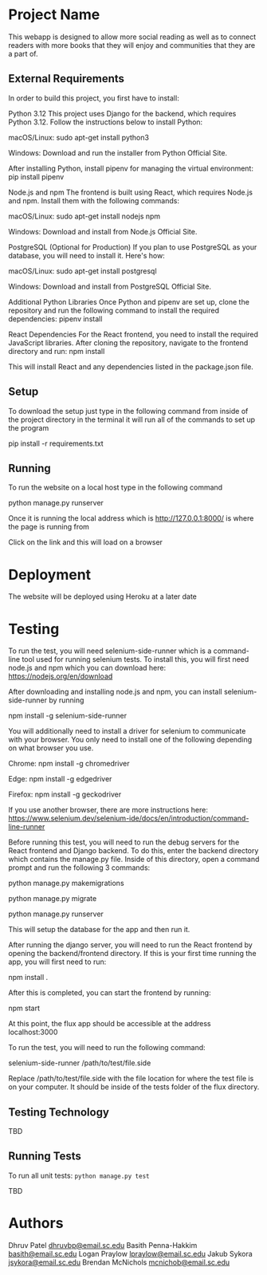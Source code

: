 # Project Name

This webapp is designed to allow more social reading as well as to connect readers with more books that they will enjoy and communities that they are a part of.


## External Requirements
In order to build this project, you first have to install:

Python 3.12
This project uses Django for the backend, which requires Python 3.12. Follow the instructions below to install Python:

macOS/Linux:
sudo apt-get install python3

Windows:
Download and run the installer from Python Official Site.

After installing Python, install pipenv for managing the virtual environment:
pip install pipenv

Node.js and npm
The frontend is built using React, which requires Node.js and npm. Install them with the following commands:

macOS/Linux:
sudo apt-get install nodejs npm

Windows:
Download and install from Node.js Official Site.

PostgreSQL (Optional for Production)
If you plan to use PostgreSQL as your database, you will need to install it. Here's how:

macOS/Linux:
sudo apt-get install postgresql

Windows:
Download and install from PostgreSQL Official Site.

Additional Python Libraries
Once Python and pipenv are set up, clone the repository and run the following command to install the required dependencies:
pipenv install

React Dependencies
For the React frontend, you need to install the required JavaScript libraries. After cloning the repository, navigate to the frontend directory and run:
npm install

This will install React and any dependencies listed in the package.json file.

## Setup

To download the setup just type in the following command from inside of the project directory in the terminal it will run all of the commands to set up the program

pip install -r requirements.txt

## Running

To run the website on a local host type in the following command

python manage.py runserver

Once it is running the local address which is http://127.0.0.1:8000/ is where the page is running from

Click on the link and this will load on a browser

# Deployment

The website will be deployed using Heroku at a later date

# Testing

To run the test, you will need selenium-side-runner which is a command-line tool used for running selenium tests. To install this, you will first need
node.js and npm which you can download here: https://nodejs.org/en/download

After downloading and installing node.js and npm, you can install selenium-side-runner by running 

npm install -g selenium-side-runner

You will additionally need to install a driver for selenium to communicate with your browser. You only need to install one of the following depending on what browser
you use.

Chrome: 
npm install -g chromedriver

Edge: 
npm install -g edgedriver

Firefox: 
npm install -g geckodriver

If you use another browser, there are more instructions here: https://www.selenium.dev/selenium-ide/docs/en/introduction/command-line-runner

Before running this test, you will need to run the debug servers for the React frontend and Django backend. To do this,
enter the backend directory which contains the manage.py file. Inside of this directory, open a command prompt and run the following 3 commands:

python manage.py makemigrations

python manage.py migrate

python manage.py runserver

This will setup the database for the app and then run it.

After running the django server, you will need to run the React frontend by opening the backend/frontend directory.
If this is your first time running the app, you will first need to run:

npm install .

After this is completed, you can start the frontend by running:

npm start

At this point, the flux app should be accessible at the address localhost:3000

To run the test, you will need to run the following command:

selenium-side-runner /path/to/test/file.side

Replace /path/to/test/file.side with the file location for where the test file is on your computer. It should be inside of the tests folder of the flux directory.

## Testing Technology

TBD

## Running Tests
To run all unit tests: `python manage.py test`

TBD

# Authors

Dhruv Patel dhruvbp@email.sc.edu
Basith Penna-Hakkim basith@email.sc.edu
Logan Praylow lpraylow@email.sc.edu
Jakub Sykora jsykora@email.sc.edu
Brendan McNichols mcnichob@email.sc.edu
